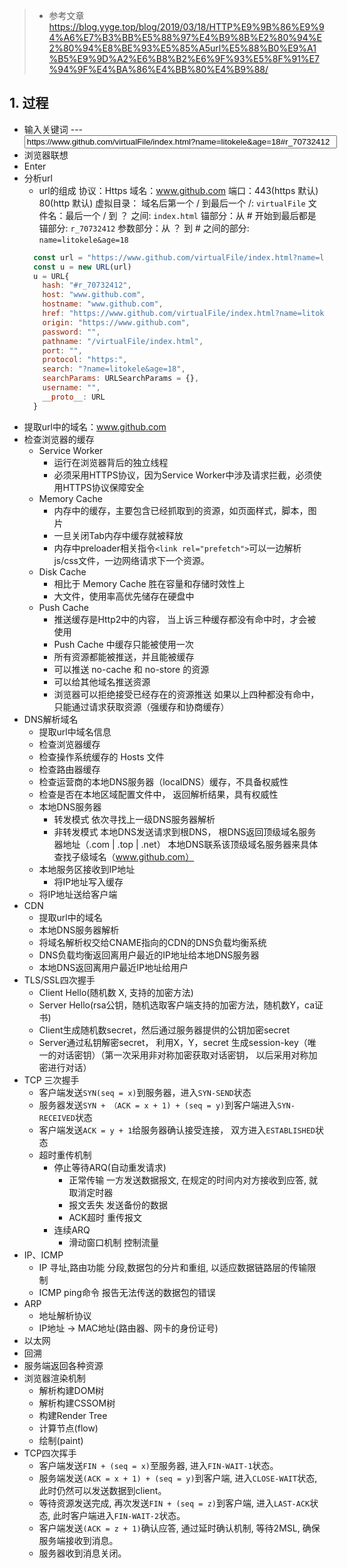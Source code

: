 > * 参考文章
https://blog.yyge.top/blog/2019/03/18/HTTP%E9%9B%86%E9%94%A6%E7%B3%BB%E5%88%97%E4%B9%8B%E2%80%94%E2%80%94%E8%BE%93%E5%85%A5url%E5%88%B0%E9%A1%B5%E9%9D%A2%E6%B8%B2%E6%9F%93%E5%8F%91%E7%94%9F%E4%BA%86%E4%BB%80%E4%B9%88/

## 1. 过程
+ 输入关键词 --- <input style="width:500px" placeholder="关键词" value="https://www.github.com/virtualFile/index.html?name=litokele&age=18#r_70732412">
+ 浏览器联想
+ Enter 
+ 分析url
    + url的组成
    协议：Https
    域名：www.github.com
    端口：443(https 默认) 80(http 默认)
    虚拟目录： 域名后第一个 / 到最后一个 /: `virtualFile`
    文件名：最后一个 / 到 ？ 之间: `index.html`
    锚部分：从 # 开始到最后都是锚部分: `r_70732412`
    参数部分：从 ？ 到 # 之间的部分: `name=litokele&age=18`
    ```js
      const url = "https://www.github.com/virtualFile/index.html?name=litokele&age=18#r_70732412"
      const u = new URL(url)
      u = URL{
        hash: "#r_70732412",
        host: "www.github.com",
        hostname: "www.github.com",
        href: "https://www.github.com/virtualFile/index.html?name=litokele&age=18#r_70732412",
        origin: "https://www.github.com",
        password: "",
        pathname: "/virtualFile/index.html",
        port: "",
        protocol: "https:",
        search: "?name=litokele&age=18",
        searchParams: URLSearchParams = {},
        username: "",
        __proto__: URL
      }
    ```
+ 提取url中的域名：www.github.com
+ 检查浏览器的缓存
  + Service Worker
    + 运行在浏览器背后的独立线程
    + 必须采用HTTPS协议，因为Service Worker中涉及请求拦截，必须使用HTTPS协议保障安全
  + Memory Cache
    + 内存中的缓存，主要包含已经抓取到的资源，如页面样式，脚本，图片
    + 一旦关闭Tab内存中缓存就被释放
    + 内存中preloader相关指令`<link rel="prefetch">`可以一边解析js/css文件，一边网络请求下一个资源。
  + Disk Cache
    + 相比于 Memory Cache 胜在容量和存储时效性上
    + 大文件，使用率高优先储存在硬盘中
  + Push Cache
    + 推送缓存是Http2中的内容， 当上诉三种缓存都没有命中时，才会被使用
    + Push Cache 中缓存只能被使用一次
    + 所有资源都能被推送，并且能被缓存
    + 可以推送 no-cache 和 no-store 的资源
    + 可以给其他域名推送资源
    + 浏览器可以拒绝接受已经存在的资源推送
    如果以上四种都没有命中，只能通过请求获取资源（强缓存和协商缓存）
+ DNS解析域名
  + 提取url中域名信息
  + 检查浏览器缓存
  + 检查操作系统缓存的 Hosts 文件
  + 检查路由器缓存
  + 检查运营商的本地DNS服务器（localDNS）缓存，不具备权威性
  + 检查是否在本地区域配置文件中， 返回解析结果，具有权威性
  + 本地DNS服务器
    + 转发模式
    依次寻找上一级DNS服务器解析
    + 非转发模式
    本地DNS发送请求到根DNS，
    根DNS返回顶级域名服务器地址（.com | .top | .net）
    本地DNS联系该顶级域名服务器来具体查找子级域名（www.github.com）
  + 本地服务区接收到IP地址
    + 将IP地址写入缓存
  + 将IP地址送给客户端
+ CDN
  + 提取url中的域名
  + 本地DNS服务器解析
  + 将域名解析权交给CNAME指向的CDN的DNS负载均衡系统
  + DNS负载均衡返回离用户最近的IP地址给本地DNS服务器
  + 本地DNS返回离用户最近IP地址给用户
+ TLS/SSL四次握手
  + Client Hello(随机数 X, 支持的加密方法)
  + Server Hello(rsa公钥，随机选取客户端支持的加密方法，随机数Y，ca证书)
  + Client生成随机数secret，然后通过服务器提供的公钥加密secret
  + Server通过私钥解密secret， 利用X，Y，secret 生成session-key（唯一的对话密钥）（第一次采用非对称加密获取对话密钥， 以后采用对称加密进行对话）
+ TCP 三次握手
  + 客户端发送`SYN(seq = x)`到服务器，进入`SYN-SEND`状态
  + 服务器发送`SYN + （ACK = x + 1) + (seq = y)`到客户端进入`SYN-RECEIVED`状态
  + 客户端发送`ACK = y + 1`给服务器确认接受连接， 双方进入`ESTABLISHED`状态
  + 超时重传机制
    + 停止等待ARQ(自动重发请求)
      + 正常传输
      一方发送数据报文, 在规定的时间内对方接收到应答, 就取消定时器
      + 报文丢失
      发送备份的数据
      + ACK超时
      重传报文
    + 连续ARQ
      + 滑动窗口机制
      控制流量
+ IP、ICMP
  + IP
  寻址,路由功能
  分段,数据包的分片和重组, 以适应数据链路层的传输限制
  + ICMP
  ping命令
  报告无法传送的数据包的错误
+ ARP
  + 地址解析协议
  + IP地址 -> MAC地址(路由器、网卡的身份证号)
+ 以太网
+ 回溯
+ 服务端返回各种资源
+ 浏览器渲染机制
  + 解析构建DOM树
  + 解析构建CSSOM树
  + 构建Render Tree
  + 计算节点(flow)
  + 绘制(paint)
+ TCP四次挥手
  + 客户端发送`FIN + (seq = x)`至服务器, 进入`FIN-WAIT-1`状态。
  + 服务端发送`(ACK = x + 1) + (seq = y)`到客户端, 进入`CLOSE-WAIT`状态, 此时仍然可以发送数据到client。
  + 等待资源发送完成, 再次发送`FIN + (seq = z)`到客户端, 进入`LAST-ACK`状态, 此时客户端进入`FIN-WAIT-2`状态。
  + 客户端发送`(ACK = z + 1)`确认应答, 通过延时确认机制, 等待2MSL, 确保服务端接收到消息。
  + 服务器收到消息关闭。